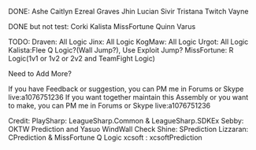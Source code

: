 ﻿DONE:
Ashe
Caitlyn
Ezreal
Graves
Jhin
Lucian
Sivir
Tristana
Twitch
Vayne

DONE but not test:
Corki
Kalista
MissFortune
Quinn
Varus

TODO:
Draven: All Logic
Jinx: All Logic
KogMaw: All Logic
Urgot: All Logic
Kalista:Flee Q Logic?(Wall Jump?), Use Exploit Jump?
MissFortune: R Logic(1v1 or 1v2 or 2v2 and TeamFight Logic)

Need to Add More?

If you have Feedback or suggestion, you can PM me in Forums or Skype live:a1076751236
If you want together maintain this Assembly or you want to make, you can PM me in Forums or Skype live:a1076751236

Credit:
PlaySharp: LeagueSharp.Common & LeagueSharp.SDKEx
Sebby: OKTW Prediction and Yasuo WindWall Check
Shine: SPrediction
Lizzaran: CPrediction & MissFortune Q Logic
xcsoft : xcsoftPrediction